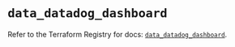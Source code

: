 # `data_datadog_dashboard`

Refer to the Terraform Registry for docs: [`data_datadog_dashboard`](https://registry.terraform.io/providers/datadog/datadog/3.46.0/docs/data-sources/dashboard).
